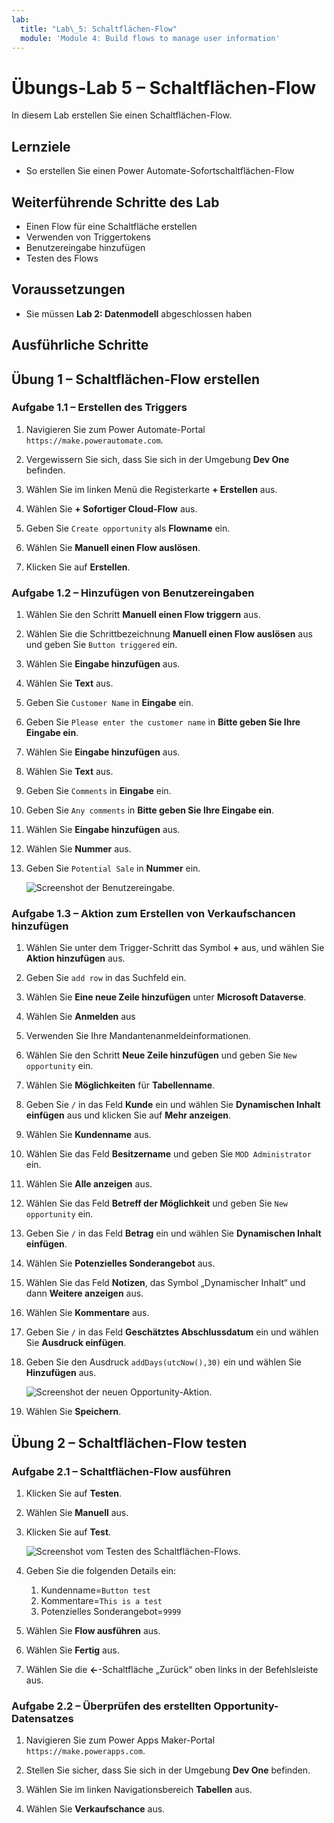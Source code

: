 ```yaml
---
lab:
  title: "Lab\_5: Schaltflächen-Flow"
  module: 'Module 4: Build flows to manage user information'
---
```


# Übungs-Lab 5 – Schaltflächen-Flow

In diesem Lab erstellen Sie einen Schaltflächen-Flow.

## Lernziele

- So erstellen Sie einen Power Automate-Sofortschaltflächen-Flow

## Weiterführende Schritte des Lab

- Einen Flow für eine Schaltfläche erstellen
- Verwenden von Triggertokens
- Benutzereingabe hinzufügen
- Testen des Flows
  
## Voraussetzungen

- Sie müssen **Lab 2: Datenmodell** abgeschlossen haben

## Ausführliche Schritte

## Übung 1 – Schaltflächen-Flow erstellen

### Aufgabe 1.1 – Erstellen des Triggers

1. Navigieren Sie zum Power Automate-Portal `https://make.powerautomate.com`.

1. Vergewissern Sie sich, dass Sie sich in der Umgebung **Dev One** befinden.

1. Wählen Sie im linken Menü die Registerkarte **+ Erstellen** aus.

1. Wählen Sie **+ Sofortiger Cloud-Flow** aus.

1. Geben Sie `Create opportunity` als **Flowname** ein.

1. Wählen Sie **Manuell einen Flow auslösen**.

1. Klicken Sie auf **Erstellen**.


### Aufgabe 1.2 – Hinzufügen von Benutzereingaben

1. Wählen Sie den Schritt **Manuell einen Flow triggern** aus.

1. Wählen Sie die Schrittbezeichnung **Manuell einen Flow auslösen** aus und geben Sie `Button triggered` ein.

1. Wählen Sie **Eingabe hinzufügen** aus.

1. Wählen Sie **Text** aus.

1. Geben Sie `Customer Name` in **Eingabe** ein.

1. Geben Sie `Please enter the customer name` in **Bitte geben Sie Ihre Eingabe ein**.

1. Wählen Sie **Eingabe hinzufügen** aus.

1. Wählen Sie **Text** aus.

1. Geben Sie `Comments` in **Eingabe** ein.

1. Geben Sie `Any comments` in **Bitte geben Sie Ihre Eingabe ein**.

1. Wählen Sie **Eingabe hinzufügen** aus.

1. Wählen Sie **Nummer** aus.

1. Geben Sie `Potential Sale` in **Nummer** ein.

    ![Screenshot der Benutzereingabe.](../media/user-input.png)


### Aufgabe 1.3 – Aktion zum Erstellen von Verkaufschancen hinzufügen

1. Wählen Sie unter dem Trigger-Schritt das Symbol **+** aus, und wählen Sie **Aktion hinzufügen** aus.

1. Geben Sie `add row` in das Suchfeld ein.

1. Wählen Sie **Eine neue Zeile hinzufügen** unter **Microsoft Dataverse**.

1. Wählen Sie **Anmelden** aus

1. Verwenden Sie Ihre Mandantenanmeldeinformationen.

1. Wählen Sie den Schritt **Neue Zeile hinzufügen** und geben Sie `New opportunity` ein.

1. Wählen Sie **Möglichkeiten** für **Tabellenname**.

1. Geben Sie `/` in das Feld **Kunde** ein und wählen Sie **Dynamischen Inhalt einfügen** aus und klicken Sie auf **Mehr anzeigen**.

1. Wählen Sie **Kundenname** aus.

1. Wählen Sie das Feld **Besitzername** und geben Sie `MOD Administrator` ein.

1. Wählen Sie **Alle anzeigen** aus.

1. Wählen Sie das Feld **Betreff der Möglichkeit** und geben Sie `New opportunity` ein.

1. Geben Sie `/` in das Feld **Betrag** ein und wählen Sie **Dynamischen Inhalt einfügen**.

1. Wählen Sie **Potenzielles Sonderangebot** aus.

1. Wählen Sie das Feld **Notizen**, das Symbol „Dynamischer Inhalt“ und dann **Weitere anzeigen** aus.

1. Wählen Sie **Kommentare** aus.

1. Geben Sie `/` in das Feld **Geschätztes Abschlussdatum** ein und wählen Sie **Ausdruck einfügen**.

1. Geben Sie den Ausdruck `addDays(utcNow(),30)` ein und wählen Sie **Hinzufügen** aus.

    ![Screenshot der neuen Opportunity-Aktion.](../media/new-opportunity-action.png)

1. Wählen Sie **Speichern**.


## Übung 2 – Schaltflächen-Flow testen

### Aufgabe 2.1 – Schaltflächen-Flow ausführen

1. Klicken Sie auf **Testen**.

1. Wählen Sie **Manuell** aus.

1. Klicken Sie auf **Test**.

    ![Screenshot vom Testen des Schaltflächen-Flows.](../media/user-input-test.png)

1. Geben Sie die folgenden Details ein:

   1. Kundenname=`Button test`
   1. Kommentare=`This is a test`
   1. Potenzielles Sonderangebot=`9999`

1. Wählen Sie **Flow ausführen** aus.

1. Wählen Sie **Fertig** aus.

1. Wählen Sie die **<-**-Schaltfläche „Zurück“ oben links in der Befehlsleiste aus.


### Aufgabe 2.2 – Überprüfen des erstellten Opportunity-Datensatzes

1. Navigieren Sie zum Power Apps Maker-Portal `https://make.powerapps.com`.

1. Stellen Sie sicher, dass Sie sich in der Umgebung **Dev One** befinden.

1. Wählen Sie im linken Navigationsbereich **Tabellen** aus.

1. Wählen Sie **Verkaufschance** aus.

